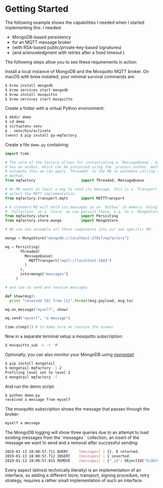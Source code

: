 # Getting Started

The following example shows the capabilities I needed when I started implementing this. I needed: 

- MongoDB-based persistency
- for an MQTT message broker
- (with RSA-based public/private-key-based signatures)
- (and acknowledgment with retries after a fixed timeout.)

The following steps allow you to see these requirements in action:

Install a local instance of MongoDB and the Mosquitto MQTT broker. On macOS with brew installed, your minimal survival commands are:

```bash
$ brew install mongodb
$ brew services start mongodb
$ brew install mosquitto
$ brew services start mosquitto
```

Create a folder with a virtual Python environment:

```bash
$ mkdir demo
$ cd demo
$ virtualenv venv
$ . venv/bin/activate
(venv) $ pip install py-mqfactory
```

Create a file `demo.py` containing:

```python
import time

# The core of the factory allows for instantiating a `MessageQueue`. Such an MQ
# has an outbox, which can be processed using the `process_outbox` method. To
# automate this we can apply `Threaded` to the MQ to automate calling this
# method.
from mqfactory                     import Threaded, MessageQueue

# An MQ needs at least a way to send its message, this is a `Transport`. Here we
# select the MQTT implementation.
from mqfactory.transport.mqtt      import MQTTTransport

# A standard MQ will hold its messages in an `Outbox` in memory. Using a
# `Collection` in a `Store` we can persist these, e.g. to a `MongoStore`.
from mqfactory.store               import Persisting
from mqfactory.store.mongo         import MongoStore

# We can now assemble all these components into our own specific MQ:

mongo = MongoStore("mongodb://localhost:27017/mqfactory")

mq = Persisting(
       Threaded(
         MessageQueue(
           MQTTTransport("mqtt://localhost:1883")
         )
       ),
       into=mongo["messages"]
     )

# and use to send and receive messages

def show(msg):
  print "received {0} from {1}".format(msg.payload, msg.to)

mq.on_message("myself", show)

mq.send("myself", "a message")

time.sleep(1) # to make sure we receive the answer
```

Now in a separate terminal setup a mosquitto subscription:

```bash
$ mosquitto_sub -v -t '#'
```

Optionally, you can also monitor your MongoDB using [mongotail](https://github.com/mrsarm/mongotail):

```bash
$ pip install mongotail
$ mongotail mqfactory -l 2
Profiling level set to level 2
$ mongotail mqfactory -f
```

And run the demo script:

```bash
$ python demo.py 
received a message from myself
```

The mosquitto subscription shows the message that passes through the broker:

```bash
myself a message
```

The MongoDB logging will show three queries due to an attempt to load existing messages from the `messages`` collection, an insert of the message we want to send and a removal after successful sending:

```bash
2019-01-13 18:00:57.711 QUERY     [messages] : {}. 0 returned.
2019-01-13 18:00:57.712 INSERT    [messages] : 1 inserted.
2019-01-13 18:00:57.815 REMOVE    [messages] : {"_id": ObjectId("5c3b7cd9e4e2ad1793d2f94d")}. 1 deleted.
```

Every aspect (almost technically literally) is an implementation of an interface, so adding a different store, transport, signing procedure, retry strategy, requires a rather small implementation of such an interface.
